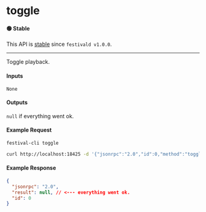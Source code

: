 # toggle

#### 🟢 Stable
This API is [stable](../../api-stability/marker.md) since `festivald v1.0.0`.

---

Toggle playback.

#### Inputs
`None`

#### Outputs
`null` if everything went ok.

#### Example Request
```bash
festival-cli toggle
```
```bash
curl http://localhost:18425 -d '{"jsonrpc":"2.0","id":0,"method":"toggle"}'
```

#### Example Response
```json
{
  "jsonrpc": "2.0",
  "result": null, // <--- everything went ok.
  "id": 0
}
```
